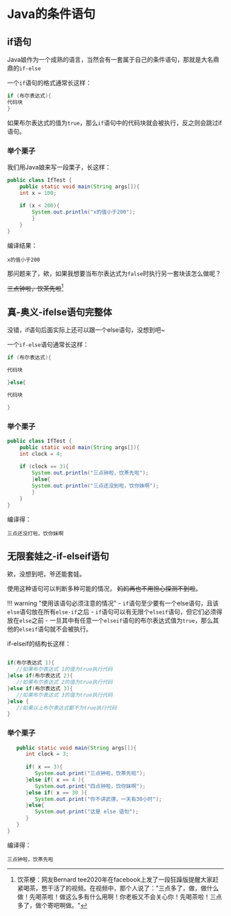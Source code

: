 # Java的条件语句

## if语句

Java娘作为一个成熟的语言，当然会有一套属于自己的条件语句，那就是大名鼎鼎的`if-else`

一个`if`语句的格式通常长这样：
```java
if (布尔表达式){
代码块
}
```
如果布尔表达式的值为`true`，那么`if`语句中的代码块就会被执行，反之则会跳过if语句。

### 举个栗子

我们用Java娘来写一段栗子，长这样：
```java
public class IfTest {
	public static void main(String args[]){
	int x = 100;
	
	if (x < 200){
		System.out.println("x的值小于200");
		}
	}
}
```
编译结果：
```
x的值小于200
```

那问题来了，欸，如果我想要当布尔表达式为`false`时执行另一套块该怎么做呢？

~~三点钟啦，饮茶先啦~~[^1]

## 真-奥义-ifelse语句完整体

没错，if语句后面实际上还可以跟一个else语句，没想到吧~

一个`if-else`语句通常长这样：
```java
if (布尔表达式){

代码块

}else{

代码块

}
```

### 举个栗子

```java
public class IfTest {
	public static void main(String args[]){
	int clock = 4;
	
	if (clock == 3){
		System.out.println("三点钟啦，饮茶先啦");
		}else{
		System.out.println("三点还没到啦，饮你妹啊");
		}
	}
}
```
编译得：
```
三点还没打啦，饮你妹啊
```

[^1]: 饮茶梗：网友Bernard tee2020年在facebook上发了一段狂躁版提醒大家赶紧喝茶，憋干活了的视频。在视频中，那个人说了："三点多了，做，做什么做！先喝茶啦！做这么多有什么用啊！你老板又不会关心你！先喝茶啦！三点多了，做个寄吧啊做。"

## 无限套娃之-if-elseif语句

欸，没想到吧，爷还能套娃。

使用这种语句可以判断多种可能的情况， ~~妈妈再也不用担心探测不到啦~~。

!!! warning "使用该语句必须注意的情况"
	- `if`语句至少要有一个else语句，且该`else`语句放在所有`else-if`之后
	- `if`语句可以有无限个`elseif`语句，但它们必须得放在`else`之前
	- 一旦其中有任意一个`elseif`语句的布尔表达式值为`true`，那么其他的`elseif`语句就不会被执行。

if-elseif的结构长这样：
```java

if(布尔表达式 1){
   //如果布尔表达式 1的值为true执行代码
}else if(布尔表达式 2){
   //如果布尔表达式 2的值为true执行代码
}else if(布尔表达式 3){
   //如果布尔表达式 3的值为true执行代码
}else {
   //如果以上布尔表达式都不为true执行代码
}
```

### 举个栗子
```java
   public static void main(String args[]){
      int clock = 3;
 
      if( x == 3){
         System.out.print("三点钟啦，饮茶先啦");
      }else if( x == 4 ){
         System.out.print("四点钟啦，饮你妹啊");
      }else if( x == 30 ){
         System.out.print("你不讲武德，一天有30小时");
      }else{
         System.out.print("这是 else 语句");
      }
   }
}
```
编译得：
```
三点钟啦，饮茶先啦
```